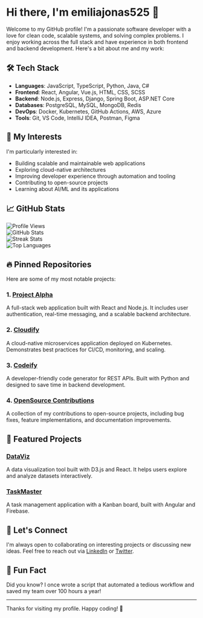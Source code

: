 # Hi there, I'm emiliajonas525 👋  

Welcome to my GitHub profile! I'm a passionate software developer with a love for clean code, scalable systems, and solving complex problems. I enjoy working across the full stack and have experience in both frontend and backend development. Here's a bit about me and my work:  

## 🛠️ Tech Stack  
- **Languages**: JavaScript, TypeScript, Python, Java, C#  
- **Frontend**: React, Angular, Vue.js, HTML, CSS, SCSS  
- **Backend**: Node.js, Express, Django, Spring Boot, ASP.NET Core  
- **Databases**: PostgreSQL, MySQL, MongoDB, Redis  
- **DevOps**: Docker, Kubernetes, GitHub Actions, AWS, Azure  
- **Tools**: Git, VS Code, IntelliJ IDEA, Postman, Figma  

## 🌱 My Interests  
I'm particularly interested in:  
- Building scalable and maintainable web applications  
- Exploring cloud-native architectures  
- Improving developer experience through automation and tooling  
- Contributing to open-source projects  
- Learning about AI/ML and its applications  

## 📈 GitHub Stats  

![Profile Views](https://komarev.com/ghpvc/?username=emiliajonas525&color=blue)  
![GitHub Stats](https://github-readme-stats.vercel.app/api?username=emiliajonas525&show_icons=true&count_private=true&theme=radical)  
![Streak Stats](https://github-readme-streak-stats.herokuapp.com/?user=emiliajonas525&theme=radical)  
![Top Languages](https://github-readme-stats.vercel.app/api/top-langs/?username=emiliajonas525&layout=compact&theme=radical)  

## 🔥 Pinned Repositories  

Here are some of my most notable projects:  

### 1. **[Project Alpha](https://github.com/emiliajonas525/project-alpha)**  
A full-stack web application built with React and Node.js. It includes user authentication, real-time messaging, and a scalable backend architecture.  

### 2. **[Cloudify](https://github.com/emiliajonas525/cloudify)**  
A cloud-native microservices application deployed on Kubernetes. Demonstrates best practices for CI/CD, monitoring, and scaling.  

### 3. **[Codeify](https://github.com/emiliajonas525/codeify)**  
A developer-friendly code generator for REST APIs. Built with Python and designed to save time in backend development.  

### 4. **[OpenSource Contributions](https://github.com/emiliajonas525/oss-contribs)**  
A collection of my contributions to open-source projects, including bug fixes, feature implementations, and documentation improvements.  

## 🌟 Featured Projects  

### **[DataViz](https://github.com/emiliajonas525/dataviz)**  
A data visualization tool built with D3.js and React. It helps users explore and analyze datasets interactively.  

### **[TaskMaster](https://github.com/emiliajonas525/taskmaster)**  
A task management application with a Kanban board, built with Angular and Firebase.  

## 💬 Let's Connect  

I'm always open to collaborating on interesting projects or discussing new ideas. Feel free to reach out via [LinkedIn](https://www.linkedin.com/in/emiliajonas525) or [Twitter](https://twitter.com/emiliajonas525).  

## 🔔 Fun Fact  

Did you know? I once wrote a script that automated a tedious workflow and saved my team over 100 hours a year!  

---

Thanks for visiting my profile. Happy coding! 🚀
